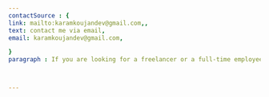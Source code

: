 ```yaml
---
contactSource : {
link: mailto:karamkoujandev@gmail.com,,
text: contact me via email,
email: karamkoujandev@gmail.com,

}
paragraph : If you are looking for a freelancer or a full-time employee you are in the right place, otherwise if you just want to say hi, I will definitely say Hi back to you.



---
```

